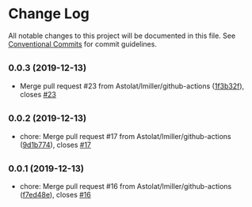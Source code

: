 # Change Log

All notable changes to this project will be documented in this file.
See [Conventional Commits](https://conventionalcommits.org) for commit guidelines.

## <small>0.0.3 (2019-12-13)</small>

* Merge pull request #23 from Astolat/lmiller/github-actions ([1f3b32f](https://github.com/Astolat/main/commit/1f3b32f)), closes [#23](https://github.com/Astolat/main/issues/23)





## <small>0.0.2 (2019-12-13)</small>

* chore: Merge pull request #17 from Astolat/lmiller/github-actions ([9d1b774](https://github.com/Astolat/main/commit/9d1b774)), closes [#17](https://github.com/Astolat/main/issues/17)





## <small>0.0.1 (2019-12-13)</small>

* chore: Merge pull request #16 from Astolat/lmiller/github-actions ([f7ed48e](https://github.com/Astolat/main/commit/f7ed48e)), closes [#16](https://github.com/Astolat/main/issues/16)
